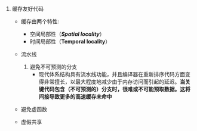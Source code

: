 1. 缓存友好代码

   * 缓存由两个特性:

     * 空间局部性（***Spatial locality***）
     * 时间局部性（**Temporal locality**）
   * 流水线

     1. 避免不可预测的分支
        * 现代体系结构具有流水线功能，并且编译器在重新排序代码方面变得非常擅长，以最大程度地减少由于内存访问而引起的延迟。**当关键代码包含（不可预测的）分支时，很难或不可能预取数据。**这将间接导致更多的高速缓存未命中****
   * 避免虚函数
   * 虚假共享
